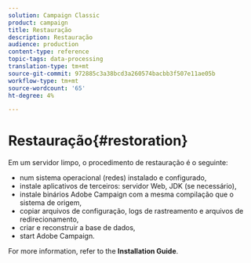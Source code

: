 ```yaml
---
solution: Campaign Classic
product: campaign
title: Restauração
description: Restauração
audience: production
content-type: reference
topic-tags: data-processing
translation-type: tm+mt
source-git-commit: 972885c3a38bcd3a260574bacbb3f507e11ae05b
workflow-type: tm+mt
source-wordcount: '65'
ht-degree: 4%

---
```



# Restauração{#restoration}

Em um servidor limpo, o procedimento de restauração é o seguinte:

* num sistema operacional (redes) instalado e configurado,
* instale aplicativos de terceiros: servidor Web, JDK (se necessário),
* instale binários Adobe Campaign com a mesma compilação que o sistema de origem,
* copiar arquivos de configuração, logs de rastreamento e arquivos de redirecionamento,
* criar e reconstruir a base de dados,
* start Adobe Campaign.

For more information, refer to the **Installation Guide**.

